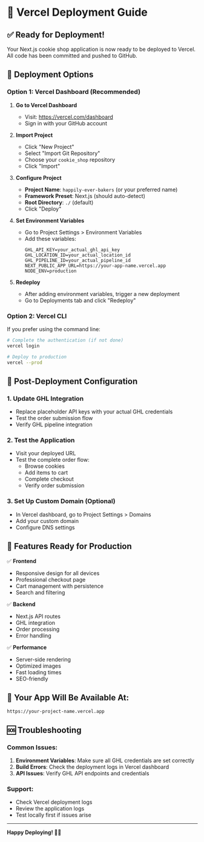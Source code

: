 # 🚀 Vercel Deployment Guide

## ✅ **Ready for Deployment!**

Your Next.js cookie shop application is now ready to be deployed to Vercel. All code has been committed and pushed to GitHub.

## 🎯 **Deployment Options**

### **Option 1: Vercel Dashboard (Recommended)**

1. **Go to Vercel Dashboard**
   - Visit: https://vercel.com/dashboard
   - Sign in with your GitHub account

2. **Import Project**
   - Click "New Project"
   - Select "Import Git Repository"
   - Choose your `cookie_shop` repository
   - Click "Import"

3. **Configure Project**
   - **Project Name**: `happily-ever-bakers` (or your preferred name)
   - **Framework Preset**: Next.js (should auto-detect)
   - **Root Directory**: `./` (default)
   - Click "Deploy"

4. **Set Environment Variables**
   - Go to Project Settings > Environment Variables
   - Add these variables:
     ```
     GHL_API_KEY=your_actual_ghl_api_key
     GHL_LOCATION_ID=your_actual_location_id
     GHL_PIPELINE_ID=your_actual_pipeline_id
     NEXT_PUBLIC_APP_URL=https://your-app-name.vercel.app
     NODE_ENV=production
     ```

5. **Redeploy**
   - After adding environment variables, trigger a new deployment
   - Go to Deployments tab and click "Redeploy"

### **Option 2: Vercel CLI**

If you prefer using the command line:

```bash
# Complete the authentication (if not done)
vercel login

# Deploy to production
vercel --prod
```

## 🔧 **Post-Deployment Configuration**

### **1. Update GHL Integration**
- Replace placeholder API keys with your actual GHL credentials
- Test the order submission flow
- Verify GHL pipeline integration

### **2. Test the Application**
- Visit your deployed URL
- Test the complete order flow:
  - Browse cookies
  - Add items to cart
  - Complete checkout
  - Verify order submission

### **3. Set Up Custom Domain (Optional)**
- In Vercel dashboard, go to Project Settings > Domains
- Add your custom domain
- Configure DNS settings

## 📱 **Features Ready for Production**

✅ **Frontend**
- Responsive design for all devices
- Professional checkout page
- Cart management with persistence
- Search and filtering

✅ **Backend**
- Next.js API routes
- GHL integration
- Order processing
- Error handling

✅ **Performance**
- Server-side rendering
- Optimized images
- Fast loading times
- SEO-friendly

## 🎉 **Your App Will Be Available At:**
`https://your-project-name.vercel.app`

## 🆘 **Troubleshooting**

### **Common Issues:**
1. **Environment Variables**: Make sure all GHL credentials are set correctly
2. **Build Errors**: Check the deployment logs in Vercel dashboard
3. **API Issues**: Verify GHL API endpoints and credentials

### **Support:**
- Check Vercel deployment logs
- Review the application logs
- Test locally first if issues arise

---

**Happy Deploying! 🍪✨**
